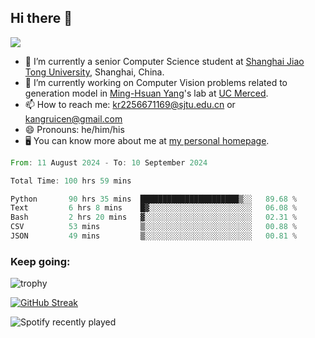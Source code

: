 ## Hi there 👋

![](https://komarev.com/ghpvc/?username=Kr-Panghu)
- 🌱 I’m currently a senior Computer Science student at [Shanghai Jiao Tong University](https://www.sjtu.edu.cn), Shanghai, China.
- 🔭 I’m currently working on Computer Vision problems related to generation model in [Ming-Hsuan Yang](https://faculty.ucmerced.edu/mhyang/)'s lab at [UC Merced](https://www.ucmerced.edu/).
- 📫 How to reach me: kr2256671169@sjtu.edu.cn or kangruicen@gmail.com
- 😄 Pronouns: he/him/his
- 🖥️ You can know more about me at [my personal homepage](https://kr-panghu.github.io).

<!--START_SECTION:waka-->

```rust
From: 11 August 2024 - To: 10 September 2024

Total Time: 100 hrs 59 mins

Python       90 hrs 35 mins  ██████████████████████▒░░   89.68 %
Text         6 hrs 8 mins    █▓░░░░░░░░░░░░░░░░░░░░░░░   06.08 %
Bash         2 hrs 20 mins   ▓░░░░░░░░░░░░░░░░░░░░░░░░   02.31 %
CSV          53 mins         ▒░░░░░░░░░░░░░░░░░░░░░░░░   00.88 %
JSON         49 mins         ▒░░░░░░░░░░░░░░░░░░░░░░░░   00.81 %
```

<!--END_SECTION:waka-->

<h3 align="left">Keep going:</h3>

![trophy](https://github-profile-trophy.vercel.app/?username=Kr-Panghu&theme=onedark&title=MultiLanguage,Stars,Followers,Repositories,Commits,Experience)

[![GitHub Streak](https://github-readme-streak-stats.herokuapp.com/?user=Kr-Panghu)](https://git.io/streak-stats)

![Spotify recently played](https://spotify-recently-played-readme.vercel.app/api?user=313cmgdfngjjlfotpedtywb7cpca)
